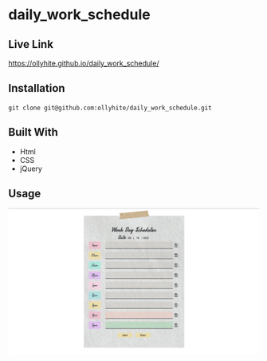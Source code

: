 # daily_work_schedule

## Live Link

https://ollyhite.github.io/daily_work_schedule/

## Installation

```
git clone git@github.com:ollyhite/daily_work_schedule.git
```

## Built With

- Html
- CSS
- jQuery

## Usage

![alt text](./assets/images/%E6%88%AA%E5%9C%96%202022-05-14%20%E4%B8%8B%E5%8D%884.40.27.png)
